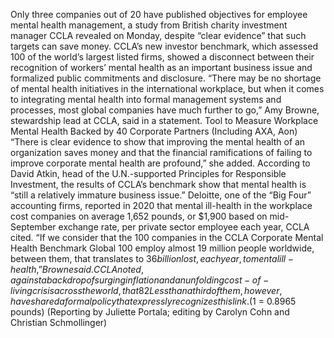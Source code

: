 Only three companies out of 20 have published objectives for employee mental health management, a study from British charity investment manager CCLA revealed on Monday, despite “clear evidence” that such targets can save money.
CCLA’s new investor benchmark, which assessed 100 of the world’s largest listed firms, showed a disconnect between their recognition of workers’ mental health as an important business issue and formalized public commitments and disclosure.
“There may be no shortage of mental health initiatives in the international workplace, but when it comes to integrating mental health into formal management systems and processes, most global companies have much further to go,” Amy Browne, stewardship lead at CCLA, said in a statement.
Tool to Measure Workplace Mental Health Backed by 40 Corporate Partners (Including AXA, Aon)
“There is clear evidence to show that improving the mental health of an organization saves money and that the financial ramifications of failing to improve corporate mental health are profound,” she added.
According to David Atkin, head of the U.N.-supported Principles for Responsible Investment, the results of CCLA’s benchmark show that mental health is “still a relatively immature business issue.”
Deloitte, one of the “Big Four” accounting firms, reported in 2020 that mental ill-health in the workplace cost companies on average 1,652 pounds, or $1,900 based on mid-September exchange rate, per private sector employee each year, CCLA cited.
“If we consider that the 100 companies in the CCLA Corporate Mental Health Benchmark Global 100 employ almost 19 million people worldwide, between them, that translates to $36 billion lost, each year, to mental ill-health,” Browne said.
CCLA noted, against a backdrop of surging inflation and an unfolding cost-of-living crisis across the world, that 82% of corporates had taken a clear stance on the relationship between good mental health and fair pay and financial wellbeing.
Less than a third of them, however, have shared a formal policy that expressly recognizes this link.
($1 = 0.8965 pounds)
(Reporting by Juliette Portala; editing by Carolyn Cohn and Christian Schmollinger)